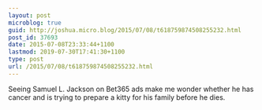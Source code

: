 ```yaml
---
layout: post
microblog: true
guid: http://joshua.micro.blog/2015/07/08/t618759874508255232.html
post_id: 37693
date: 2015-07-08T23:33:44+1100
lastmod: 2019-07-30T17:41:30+1100
type: post
url: /2015/07/08/t618759874508255232.html
---
```

Seeing Samuel L. Jackson on Bet365 ads make me wonder whether he has cancer and is trying to prepare a kitty for his family before he dies.
